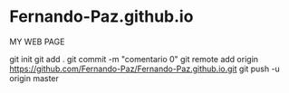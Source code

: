 # Fernando-Paz.github.io
MY WEB PAGE


git init
git add .
git commit -m "comentario 0"
git remote add origin https://github.com/Fernando-Paz/Fernando-Paz.github.io.git
git push -u origin master
